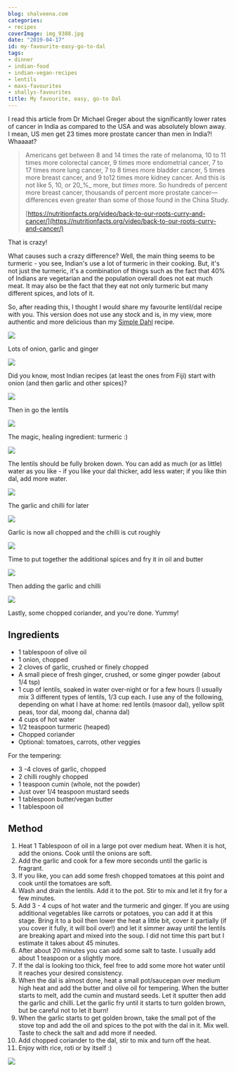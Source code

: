 ```yaml
---
blog: shalveena.com
categories:
- recipes
coverImage: img_9388.jpg
date: "2019-04-17"
id: my-favourite-easy-go-to-dal
tags:
- dinner
- indian-food
- indian-vegan-recipes
- lentils
- maxs-favourites
- shallys-favourites
title: My favourite, easy, go-to Dal
---
```


I read this article from Dr Michael Greger about the significantly lower rates of cancer in India as compared to the USA and was absolutely blown away.  
I mean, US men get 23 times more prostate cancer than men in India?! Whaaaat?

>   
> Americans get between 8 and 14 times the rate of melanoma, 10 to 11 times more colorectal cancer, 9 times more endometrial cancer, 7 to 17 times more lung cancer, 7 to 8 times more bladder cancer, 5 times more breast cancer, and 9 to12 times more kidney cancer. And this is not like 5, 10, or 20_%_ more, but _times_ more. So hundreds of percent more breast cancer, thousands of percent more prostate cancer—differences even greater than some of those found in the China Study.
> 
>   
> [https://nutritionfacts.org/video/back-to-our-roots-curry-and-cancer/](https://nutritionfacts.org/video/back-to-our-roots-curry-and-cancer/)

That is crazy!  
  
What causes such a crazy difference? Well, the main thing seems to be turmeric - you see, Indian's use a lot of turmeric in their cooking. But, it's not just the turmeric, it's a combination of things such as the fact that 40% of Indians are vegetarian and the population overall does not eat much meat. It may also be the fact that they eat not only turmeric but many different spices, and lots of it.  
  
So, after reading this, I thought I would share my favourite lentil/dal recipe with you. This version does not use any stock and is, in my view, more authentic and more delicious than my [Simple Dahl](https://shalveena.com/2018/08/26/dahl-indian-lentil-soup/) recipe.

![](images/2019-01-16-17.28.35.jpg)

Lots of onion, garlic and ginger

![](images/2019-01-16-17.44.12.jpg)

Did you know, most Indian recipes (at least the ones from Fiji) start with onion (and then garlic and other spices)?

![](images/2019-01-16-17.49.54.jpg)

Then in go the lentils

![](images/2019-01-16-17.51.49.jpg)

The magic, healing ingredient: turmeric :)

![](images/2019-01-16-19.00.12.jpg)

The lentils should be fully broken down. You can add as much (or as little) water as you like - if you like your dal thicker, add less water; if you like thin dal, add more water.

![](images/2019-01-16-17.44.42.jpg)

The garlic and chilli for later

![](images/2019-01-16-17.57.23.jpg)

Garlic is now all chopped and the chilli is cut roughly

![](images/2019-01-16-18.57.08.jpg)

Time to put together the additional spices and fry it in oil and butter

![](images/2019-01-16-19.02.12.jpg)

Then adding the garlic and chilli

![](images/2019-01-16-19.04.16.jpg)

Lastly, some chopped coriander, and you're done. Yummy!

## Ingredients

- 1 tablespoon of olive oil
- 1 onion, chopped
- 2 cloves of garlic, crushed or finely chopped
- A small piece of fresh ginger, crushed, or some ginger powder (about 1/4 tsp)
- 1 cup of lentils, soaked in water over-night or for a few hours (I usually mix 3 different types of lentils, 1/3 cup each. I use any of the following, depending on what I have at home: red lentils (masoor dal), yellow split peas, toor dal, moong dal, channa dal)
- 4 cups of hot water
- 1/2 teaspoon turmeric (heaped)
- Chopped coriander
- Optional: tomatoes, carrots, other veggies

For the tempering:

- 3 -4 cloves of garlic, chopped
- 2 chilli roughly chopped
- 1 teaspoon cumin (whole, not the powder)
- Just over 1/4 teaspoon mustard seeds
- 1 tablespoon butter/vegan butter
- 1 tablespoon oil

## Method

1. Heat 1 Tablespoon of oil in a large pot over medium heat. When it is hot, add the onions. Cook until the onions are soft.
2. Add the garlic and cook for a few more seconds until the garlic is fragrant.
3. If you like, you can add some fresh chopped tomatoes at this point and cook until the tomatoes are soft.
4. Wash and drain the lentils. Add it to the pot. Stir to mix and let it fry for a few minutes.
5. Add 3 - 4 cups of hot water and the turmeric and ginger. If you are using additional vegetables like carrots or potatoes, you can add it at this stage. Bring it to a boil then lower the heat a little bit, cover it partially (if you cover it fully, it will boil over!) and let it simmer away until the lentils are breaking apart and mixed into the soup. I did not time this part but I estimate it takes about 45 minutes.
6. After about 20 minutes you can add some salt to taste. I usually add about 1 teaspoon or a slightly more.
7. If the dal is looking too thick, feel free to add some more hot water until it reaches your desired consistency.
8. When the dal is almost done, heat a small pot/saucepan over medium high heat and add the butter and olive oil for tempering. When the butter starts to melt, add the cumin and mustard seeds. Let it sputter then add the garlic and chilli. Let the garlic fry until it starts to turn golden brown, but be careful not to let it burn!
9. When the garlic starts to get golden brown, take the small pot of the stove top and add the oil and spices to the pot with the dal in it. Mix well. Taste to check the salt and add more if needed.
10. Add chopped coriander to the dal, stir to mix and turn off the heat.
11. Enjoy with rice, roti or by itself :)

![](images/img_9389.jpg)
